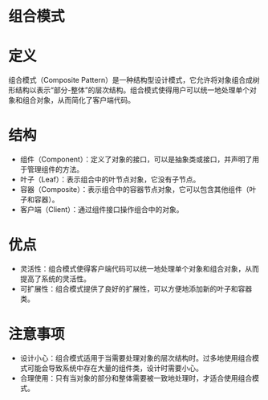 # 组合模式

# 定义

组合模式（Composite Pattern）是一种结构型设计模式，它允许将对象组合成树形结构以表示“部分-整体”的层次结构。组合模式使得用户可以统一地处理单个对象和组合对象，从而简化了客户端代码。

# 结构

* 组件（Component）：定义了对象的接口，可以是抽象类或接口，并声明了用于管理组件的方法。
* 叶子（Leaf）：表示组合中的叶节点对象，它没有子节点。
* 容器（Composite）：表示组合中的容器节点对象，它可以包含其他组件（叶子和容器）。
* 客户端（Client）：通过组件接口操作组合中的对象。

# 优点

* 灵活性：组合模式使得客户端代码可以统一地处理单个对象和组合对象，从而提高了系统的灵活性。
* 可扩展性：组合模式提供了良好的扩展性，可以方便地添加新的叶子和容器类。

# 注意事项

* 设计小心：组合模式适用于当需要处理对象的层次结构时。过多地使用组合模式可能会导致系统中存在大量的组件类，设计时需要小心。
* 合理使用：只有当对象的部分和整体需要被一致地处理时，才适合使用组合模式。
